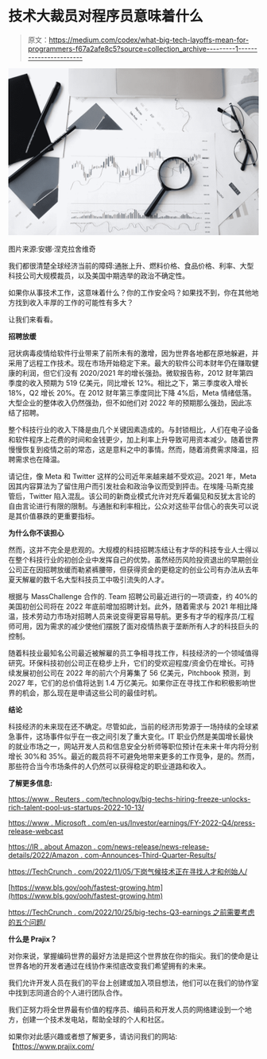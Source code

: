 # 技术大裁员对程序员意味着什么

> 原文：<https://medium.com/codex/what-big-tech-layoffs-mean-for-programmers-f67a2afe8c5?source=collection_archive---------1----------------------->

![](img/cbe240e6d9f026ec916742b4a45f619a.png)

图片来源:安娜·涅克拉舍维奇

我们都很清楚全球经济当前的障碍:通胀上升、燃料价格、食品价格、利率、大型科技公司大规模裁员，以及美国中期选举的政治不确定性。

如果你从事技术工作，这意味着什么？你的工作安全吗？如果找不到，你在其他地方找到收入丰厚的工作的可能性有多大？

让我们来看看。

**招聘放缓**

冠状病毒疫情给软件行业带来了前所未有的激增，因为世界各地都在原地躲避，并采用了远程工作技术。现在市场开始稳定下来。最大的软件公司本财年仍在赚取健康的利润，但它们没有 2020/2021 年的增长强劲。微软报告称，2012 财年第四季度的收入预期为 519 亿美元，同比增长 12%。相比之下，第三季度收入增长 18%，Q2 增长 20%。在 2012 财年第三季度同比下降 4%后，Meta 情绪低落。大型企业的整体收入仍然强劲，但不如他们对 2022 年的预期那么强劲，因此冻结了招聘。

整个科技行业的收入下降是由几个关键因素造成的。与封锁相比，人们在电子设备和软件程序上花费的时间和金钱更少，加上利率上升导致可用资本减少。随着世界慢慢恢复到疫情之前的常态，这是意料之中的事情。然而，随着消费需求降温，招聘需求也在降温。

请记住，像 Meta 和 Twitter 这样的公司近年来越来越不受欢迎。2021 年，Meta 因其内容算法为了留住用户而引发社会和政治争议而受到抨击。在埃隆·马斯克接管后，Twitter 陷入混乱。该公司的新商业模式允许对充斥着偏见和反犹太言论的自由言论进行有限的限制。与通胀和利率相比，公众对这些平台信心的丧失可以说是其价值暴跌的更重要指标。

**为什么你不该担心**

然而，这并不完全是悲观的。大规模的科技招聘冻结让有才华的科技专业人士得以在整个科技行业的初创企业中发挥自己的优势。虽然经历风险投资退出的早期创业公司正在因招聘放缓而勒紧裤腰带，但获得资金的更稳定的创业公司有办法从去年夏天解雇的数千名大型科技员工中吸引流失的人才。

根据与 MassChallenge 合作的. Team 招聘公司最近进行的一项调查，约 40%的美国初创公司将在 2022 年底前增加招聘计划。此外，随着需求与 2021 年相比降温，技术劳动力市场对招聘人员来说变得更容易导航。更多有才华的程序员/工程师可用，因为需求的减少使他们摆脱了面对疫情热衷于垄断所有人才的科技巨头的控制。

随着科技业最知名公司最近被解雇的员工争相寻找工作，科技经济的一个领域值得研究。环保科技初创公司正在稳步上升，它们的受欢迎程度/资金仍在增长。可持续发展初创公司在 2022 年的前六个月筹集了 56 亿美元，Pitchbook 预测，到 2027 年，它们的总价值将达到 1.4 万亿美元。如果你正在寻找工作和积极影响世界的机会，那么现在是申请这些公司的最佳时机。

**结论**

科技经济的未来现在还不确定。尽管如此，当前的经济形势源于一场持续的全球紧急事件，这场事件似乎在一夜之间引发了重大变化。IT 职业仍然是美国增长最快的就业市场之一，网站开发人员和信息安全分析师等职位预计在未来十年内将分别增长 30%和 35%。最近的裁员将不可避免地带来更多的工作竞争，是的。然而，那些符合当今市场条件的人仍然可以获得稳定的职业道路和收入。

**了解更多信息:**

[https://www . Reuters . com/technology/big-techs-hiring-freeze-unlocks-rich-talent-pool-us-startups-2022-10-13/](https://www.reuters.com/technology/big-techs-hiring-freeze-unlocks-rich-talent-pool-us-startups-2022-10-13/)

[https://www . Microsoft . com/en-us/Investor/earnings/FY-2022-Q4/press-release-webcast](https://www.microsoft.com/en-us/Investor/earnings/FY-2022-Q4/press-release-webcast)

[https://IR . about Amazon . com/news-release/news-release-details/2022/Amazon . com-Announces-Third-Quarter-Results/](https://ir.aboutamazon.com/news-release/news-release-details/2022/Amazon.com-Announces-Third-Quarter-Results/)

[https://TechCrunch . com/2022/11/05/下岗气候技术正在寻找人才和创始人/](https://techcrunch.com/2022/11/05/laid-off-climate-tech-is-looking-for-talent-and-founders/)

[https://www.bls.gov/ooh/fastest-growing.htm](https://www.bls.gov/ooh/fastest-growing.htm)

[https://TechCrunch . com/2022/10/25/big-techs-Q3-earnings 之前需要考虑的五个问题/](https://techcrunch.com/2022/10/25/five-questions-to-consider-ahead-of-big-techs-q3-earnings/)

**什么是 Prajix？**

对你来说，掌握编码世界的最好方法是把这个世界放在你的指尖。我们的使命是让世界各地的开发者通过在线协作来彻底改变我们希望拥有的未来。

我们允许开发人员在我们的平台上创建或加入项目想法，他们可以在我们的协作室中找到志同道合的个人进行团队合作。

我们正努力将全世界最有价值的程序员、编码员和开发人员的网络建设到一个地方，创建一个技术发电站，帮助全球的个人和社区。

如果你对此感兴趣或者想了解更多，请访问我们的网站:【https://www.prajix.com/ 